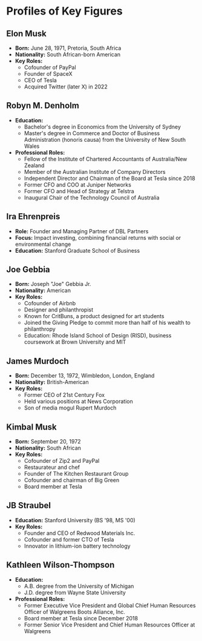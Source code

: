 # Profiles of Key Figures

## Elon Musk

- **Born:** June 28, 1971, Pretoria, South Africa
- **Nationality:** South African-born American
- **Key Roles:**
  - Cofounder of PayPal
  - Founder of SpaceX
  - CEO of Tesla
  - Acquired Twitter (later X) in 2022

## Robyn M. Denholm

- **Education:**
  - Bachelor's degree in Economics from the University of Sydney
  - Master's degree in Commerce and Doctor of Business Administration (honoris causa) from the University of New South Wales
- **Professional Roles:**
  - Fellow of the Institute of Chartered Accountants of Australia/New Zealand
  - Member of the Australian Institute of Company Directors
  - Independent Director and Chairman of the Board at Tesla since 2018
  - Former CFO and COO at Juniper Networks
  - Former CFO and Head of Strategy at Telstra
  - Inaugural Chair of the Technology Council of Australia

## Ira Ehrenpreis

- **Role:** Founder and Managing Partner of DBL Partners
- **Focus:** Impact investing, combining financial returns with social or environmental change
- **Education:** Stanford Graduate School of Business

## Joe Gebbia

- **Born:** Joseph "Joe" Gebbia Jr.
- **Nationality:** American
- **Key Roles:**
  - Cofounder of Airbnb
  - Designer and philanthropist
  - Known for CritBuns, a product designed for art students
  - Joined the Giving Pledge to commit more than half of his wealth to philanthropy
  - Education: Rhode Island School of Design (RISD), business coursework at Brown University and MIT

## James Murdoch

- **Born:** December 13, 1972, Wimbledon, London, England
- **Nationality:** British-American
- **Key Roles:**
  - Former CEO of 21st Century Fox
  - Held various positions at News Corporation
  - Son of media mogul Rupert Murdoch

## Kimbal Musk

- **Born:** September 20, 1972
- **Nationality:** South African
- **Key Roles:**
  - Cofounder of Zip2 and PayPal
  - Restaurateur and chef
  - Founder of The Kitchen Restaurant Group
  - Cofounder and chairman of Big Green
  - Board member at Tesla

## JB Straubel

- **Education:** Stanford University (BS '98, MS '00)
- **Key Roles:**
  - Founder and CEO of Redwood Materials Inc.
  - Cofounder and former CTO of Tesla
  - Innovator in lithium-ion battery technology

## Kathleen Wilson-Thompson

- **Education:**
  - A.B. degree from the University of Michigan
  - J.D. degree from Wayne State University
- **Professional Roles:**
  - Former Executive Vice President and Global Chief Human Resources Officer of Walgreens Boots Alliance, Inc.
  - Board member at Tesla since December 2018
  - Former Senior Vice President and Chief Human Resources Officer at Walgreens